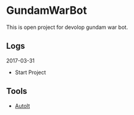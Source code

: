 # GundamWarBot
This is open project for devolop gundam war bot.

## Logs
2017-03-31
* Start Project

## Tools
* [AutoIt](https://www.autoitscript.com/)
